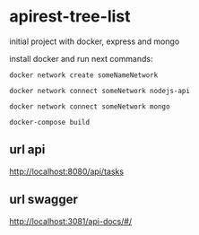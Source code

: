 # apirest-tree-list

initial project with docker, express and mongo

install docker and run next commands:

```
docker network create someNameNetwork

docker network connect someNetwork nodejs-api

docker network connect someNetwork mongo

docker-compose build 
```

## url api
[http://localhost:8080/api/tasks](http://localhost:8080/api/tasks)

## url swagger
[http://localhost:3081/api-docs/#/](http://localhost:3081/api-docs/#/)